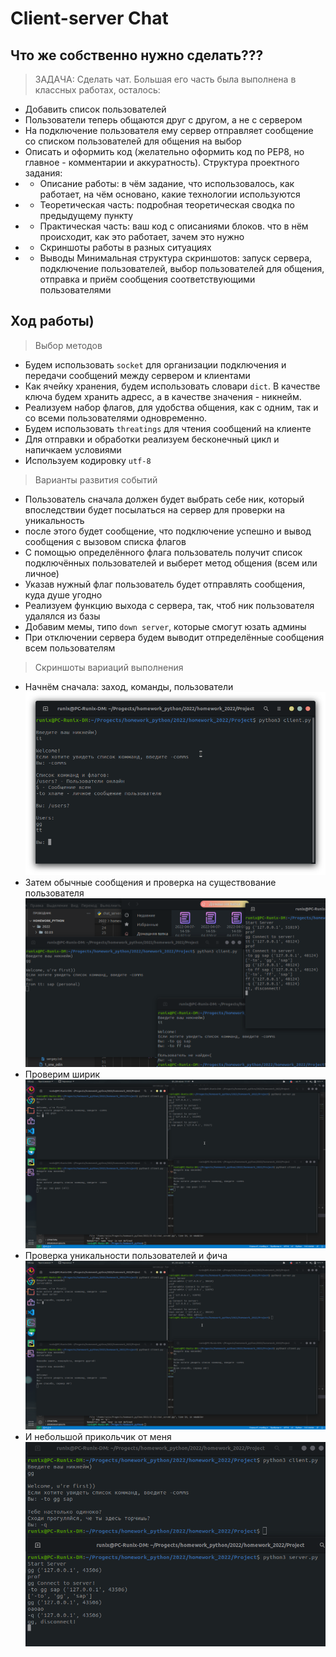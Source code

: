 # Client-server Chat

##  Что же собственно нужно сделать???
> ЗАДАЧА:
Сделать чат. Большая его часть была выполнена в классных работах, осталось:
+  Добавить список пользователей 
+  Пользователи теперь общаются друг с другом, а не с сервером 
+  На подключение пользователя ему сервер отправляет сообщение со списком пользователей для общения на выбор 
+  Описать и оформить код (желательно оформить код по PEP8, но главное - комментарии и аккуратность). Структура проектного задания: 
+ +  Описание работы: в чём задание, что использовалось, как работает, на чём основано, какие технологии используются 
+ +  Теоретическая часть: подробная теоретическая сводка по предыдущему пункту 
+ +  Практическая часть: ваш код с описаниями блоков. что в нём происходит, как это работает, зачем это нужно 
+ +  Скриншоты работы в разных ситуациях 
+ +  Выводы  Минимальная структура скриншотов:  запуск сервера, подключение пользователей, выбор пользователей для общения, отправка и приём сообщения соответствующими пользователями


## Ход работы)

> Выбор методов

+ Будем использовать `socket` для организации подключения и передачи сообщений между сервером и клиентами
+ Как ячейку хранения, будем использовать словари `dict`. В качестве ключа будем хранить адресс, а в качестве значения - никнейм.
+ Реализуем набор флагов, для удобства общения, как с одним, так и со всеми пользователями одновременно.
+ Будем использовать `threatings` для чтения сообщений на клиенте
+ Для отправки и обработки реализуем бесконечный цикл и напичкаем условиями
+ Используем кодировку `utf-8`

> Варианты развития событий

+ Пользователь сначала должен будет выбрать себе ник, который впоследствии будет посылаться на сервер для проверки на уникальность
+ после этого будет сообщение, что подключение успешно и вывод сообщения с вызовом списка флагов
+ С помощью определённого флага пользователь получит список подключённых пользователей и выберет метод общения (всем или личное)
+ Указав нужный флаг пользователь будет отправлять сообщения, куда душе угодно
+ Реализуем функцию выхода с сервера, так, чтоб ник пользователя удалялся из базы
+ Добавим мемы, типо `down server`, которые смогут юзать админы
+ При отключении сервера будем выводит отпределённые сообщения всем пользователям

> Скриншоты вариаций выполнения

+ Начнём сначала: заход, команды, пользователи
![web](https://github.com/MrRunix/Client-server-chat/blob/main/screenshots/%D0%BF%D1%80%D0%B8%D0%BC%D0%B5%D1%801.png)
+ Затем обычные сообщения и проверка на существование пользователя
![web](https://github.com/MrRunix/Client-server-chat/blob/main/screenshots/%D0%BF%D1%80%D0%B8%D0%BC%D0%B5%D1%802.png)
+ Проверим ширик
![web](https://github.com/MrRunix/Client-server-chat/blob/main/screenshots/%D0%BF%D1%80%D0%B8%D0%BC%D0%B5%D1%803.png)
+ Проверка уникальности пользователей и фича
![web](https://github.com/MrRunix/Client-server-chat/blob/main/screenshots/%D0%BF%D1%80%D0%B8%D0%BC%D0%B5%D1%80_down.png)
+ И небольшой прикольчик от меня
![web](https://github.com/MrRunix/Client-server-chat/blob/main/screenshots/%D0%BF%D1%80%D0%BC%D0%B5%D1%804.png)